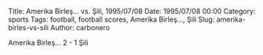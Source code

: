 Title: Amerika Birleş… vs. Şili, 1995/07/08
Date: 1995/07/08 00:00
Category: sports
Tags: football, football scores, Amerika Birleş…, Şili
Slug: amerika-birles-vs-sili
Author: carbonero


Amerika Birleş… 2 - 1 Şili
